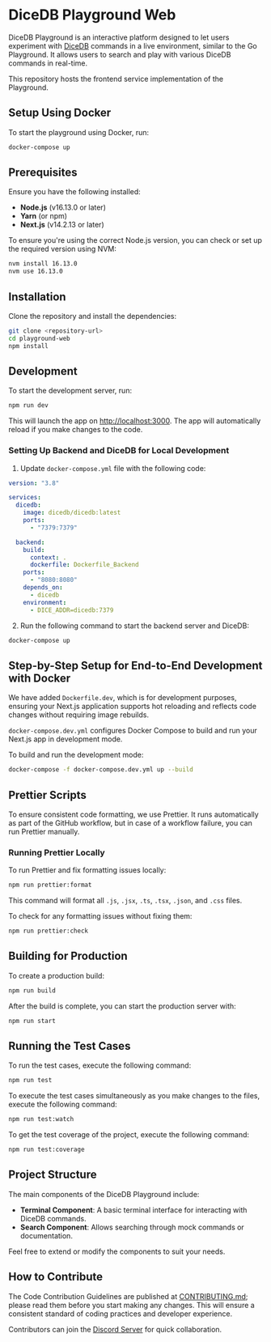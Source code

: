 # DiceDB Playground Web

DiceDB Playground is an interactive platform designed to let users experiment with [DiceDB](https://github.com/dicedb/dice/) commands in a live environment, similar to the Go Playground. It allows users to search and play with various DiceDB commands in real-time.

This repository hosts the frontend service implementation of the Playground.

## Setup Using Docker

To start the playground using Docker, run:

```bash
docker-compose up
```

## Prerequisites

Ensure you have the following installed:

- **Node.js** (v16.13.0 or later)
- **Yarn** (or npm)
- **Next.js** (v14.2.13 or later)

To ensure you're using the correct Node.js version, you can check or set up the required version using NVM:

```bash
nvm install 16.13.0
nvm use 16.13.0
```

## Installation

Clone the repository and install the dependencies:

```bash
git clone <repository-url>
cd playground-web
npm install
```

## Development

To start the development server, run:

```bash
npm run dev
```

This will launch the app on [http://localhost:3000](http://localhost:3000). The app will automatically reload if you make changes to the code.

### Setting Up Backend and DiceDB for Local Development

1. Update `docker-compose.yml` file with the following code:

```yaml
version: "3.8"

services:
  dicedb:
    image: dicedb/dicedb:latest
    ports:
      - "7379:7379"

  backend:
    build:
      context: .
      dockerfile: Dockerfile_Backend
    ports:
      - "8080:8080"
    depends_on:
      - dicedb
    environment:
      - DICE_ADDR=dicedb:7379
```

2. Run the following command to start the backend server and DiceDB:

```bash
docker-compose up
```

## Step-by-Step Setup for End-to-End Development with Docker

We have added `Dockerfile.dev`, which is for development purposes, ensuring your Next.js application supports hot reloading and reflects code changes without requiring image rebuilds.

`docker-compose.dev.yml` configures Docker Compose to build and run your Next.js app in development mode.

To build and run the development mode:

```bash
docker-compose -f docker-compose.dev.yml up --build
```

## Prettier Scripts

To ensure consistent code formatting, we use Prettier. It runs automatically as part of the GitHub workflow, but in case of a workflow failure, you can run Prettier manually.

### Running Prettier Locally

To run Prettier and fix formatting issues locally:

```bash
npm run prettier:format
```

This command will format all `.js`, `.jsx`, `.ts`, `.tsx`, `.json`, and `.css` files.

To check for any formatting issues without fixing them:

```bash
npm run prettier:check
```

## Building for Production

To create a production build:

```bash
npm run build
```

After the build is complete, you can start the production server with:

```bash
npm run start
```

## Running the Test Cases

To run the test cases, execute the following command:

```bash
npm run test
```

To execute the test cases simultaneously as you make changes to the files, execute the following command:

```bash
npm run test:watch
```

To get the test coverage of the project, execute the following command:

```bash
npm run test:coverage
```

## Project Structure

The main components of the DiceDB Playground include:

- **Terminal Component**: A basic terminal interface for interacting with DiceDB commands.
- **Search Component**: Allows searching through mock commands or documentation.

Feel free to extend or modify the components to suit your needs.

## How to Contribute

The Code Contribution Guidelines are published at [CONTRIBUTING.md](CONTRIBUTING.md); please read them before you start making any changes. This will ensure a consistent standard of coding practices and developer experience.

Contributors can join the [Discord Server](https://discord.gg/6r8uXWtXh7) for quick collaboration.

